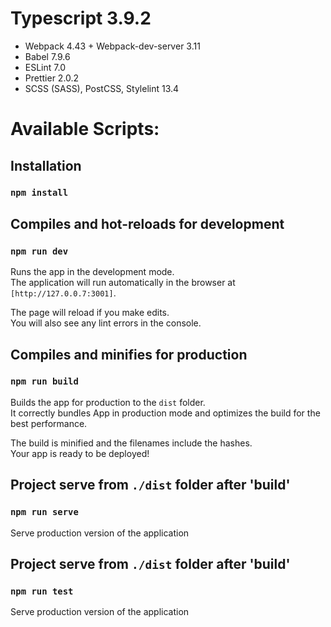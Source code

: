 # Typescript 3.9.2

+ Webpack 4.43 + Webpack-dev-server 3.11
+ Babel 7.9.6
+ ESLint 7.0
+ Prettier 2.0.2
+ SCSS (SASS), PostCSS, Stylelint 13.4


# Available Scripts:
## Installation
### `npm install`


## Compiles and hot-reloads for development
### `npm run dev`

Runs the app in the development mode.<br>
The application will run automatically in the browser at `[http://127.0.0.7:3001]`.

The page will reload if you make edits.<br>
You will also see any lint errors in the console.

## Compiles and minifies for production
### `npm run build`

Builds the app for production to the `dist` folder.<br>
It correctly bundles App in production mode and optimizes the build for the best performance.

The build is minified and the filenames include the hashes.<br>
Your app is ready to be deployed!

## Project serve from  `./dist` folder after 'build'
### `npm run serve`
Serve production version of the application 

## Project serve from  `./dist` folder after 'build'
### `npm run test`
Serve production version of the application 
